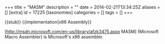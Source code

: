 +++
title = "MASM"
description = ""
date = 2014-02-21T13:34:25Z
aliases = []
[extra]
id = 17225
[taxonomies]
categories = []
tags = []
+++

{{stub}}
{{implementation|x86 Assembly}}

[http://msdn.microsoft.com/en-us/library/afzk3475.aspx MASM] (Microsoft Macro Assembler) is Microsoft's x86 assembler.
